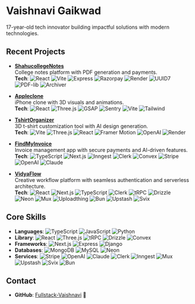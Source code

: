 # Vaishnavi Gaikwad

17-year-old tech innovator building impactful solutions with modern technologies.

## Recent Projects
- **[ShahucollegeNotes](https://shahucollegenotes.vercel.app/)**  
  College notes platform with PDF generation and payments.  
  **Tech**: ![React](https://img.shields.io/badge/React-61DAFB?logo=react&logoColor=black) ![Vite](https://img.shields.io/badge/Vite-646CFF?logo=vite&logoColor=white) ![Express](https://img.shields.io/badge/Express-000000?logo=express&logoColor=white) ![Razorpay](https://img.shields.io/badge/Razorpay-0202B7?logo=razorpay&logoColor=white) ![Render](https://img.shields.io/badge/Render-46E3B7?logo=render&logoColor=white) ![UUID7](https://img.shields.io/badge/UUID7-000000?logo=uuid&logoColor=white) ![PDF-lib](https://img.shields.io/badge/PDF--lib-FF0000?logo=pdf&logoColor=white) ![Archiver](https://img.shields.io/badge/Archiver-000000?logo=archiver&logoColor=white)

- **[Appleclone](https://appleiphoneclone-nu.vercel.app/)**  
  iPhone clone with 3D visuals and animations.  
  **Tech**: ![React](https://img.shields.io/badge/React-61DAFB?logo=react&logoColor=black) ![Three.js](https://img.shields.io/badge/Three.js-000000?logo=three.js&logoColor=white) ![GSAP](https://img.shields.io/badge/GSAP-88CE02?logo=greensock&logoColor=black) ![Sentry](https://img.shields.io/badge/Sentry-362D59?logo=sentry&logoColor=white) ![Vite](https://img.shields.io/badge/Vite-646CFF?logo=vite&logoColor=white) ![Tailwind](https://img.shields.io/badge/Tailwind_CSS-38B2AC?logo=tailwind-css&logoColor=white)
  
- **[TshirtOrganizer](https://tshirtorganizer.vercel.app/)**  
  3D t-shirt customization tool with AI design generation.  
  **Tech**: ![Vite](https://img.shields.io/badge/Vite-646CFF?logo=vite&logoColor=white) ![Three.js](https://img.shields.io/badge/Three.js-000000?logo=three.js&logoColor=white) ![React](https://img.shields.io/badge/React-61DAFB?logo=react&logoColor=black) ![Framer Motion](https://img.shields.io/badge/Framer_Motion-0055FF?logo=framer&logoColor=white) ![OpenAI](https://img.shields.io/badge/OpenAI-4E5BFF?logo=openai&logoColor=white) ![Render](https://img.shields.io/badge/Render-46E3B7?logo=render&logoColor=white)

- **[FindMyInvoice](https://findmyinvoice.vercel.app)**  
  Invoice management app with secure payments and AI-driven features.  
  **Tech**: ![TypeScript](https://img.shields.io/badge/TypeScript-007acc?logo=typescript&logoColor=white) ![Next.js](https://img.shields.io/badge/Next.js-000000?logo=next.js&logoColor=white) ![Inngest](https://img.shields.io/badge/Inngest-2D2D2D?logo=ingest&logoColor=F9C52A) ![Clerk](https://img.shields.io/badge/Clerk-000000?logo=clerk&logoColor=ffffff) ![Convex](https://img.shields.io/badge/Convex-1A1A1A?logo=convex&logoColor=F2F2F2) ![Stripe](https://img.shields.io/badge/Stripe-008C53?logo=stripe&logoColor=white) ![OpenAI](https://img.shields.io/badge/OpenAI-4E5BFF?logo=openai&logoColor=white) ![Claude](https://img.shields.io/badge/Claude-000000?logo=claude&logoColor=00FF00)

- **[VidyaFlow](https://vidyaflow.vercel.app)**  
  Creative workflow platform with seamless authentication and serverless architecture.  
  **Tech**: ![React](https://img.shields.io/badge/React-61DAFB?logo=react&logoColor=black) ![Next.js](https://img.shields.io/badge/Next.js-000000?logo=next.js&logoColor=white) ![TypeScript](https://img.shields.io/badge/TypeScript-007acc?logo=typescript&logoColor=white) ![Clerk](https://img.shields.io/badge/Clerk-000000?logo=clerk&logoColor=ffffff) ![tRPC](https://img.shields.io/badge/tRPC-000000?logo=tRPC&logoColor=FFFFFF) ![Drizzle](https://img.shields.io/badge/Drizzle-00A1F1?logo=drizzle&logoColor=white) ![Neon](https://img.shields.io/badge/Neon-0A0A0A?logo=neon&logoColor=white) ![Mux](https://img.shields.io/badge/Mux-1C1E24?logo=mux&logoColor=white) ![Uploadthing](https://img.shields.io/badge/Uploadthing-000000?logo=uploadthing&logoColor=FFFFFF) ![Bun](https://img.shields.io/badge/Bun-0A0A0A?logo=bun&logoColor=white) ![Upstash](https://img.shields.io/badge/Upstash-00C3F3?logo=upstash&logoColor=black) ![Svix](https://img.shields.io/badge/Svix-0061F2?logo=svix&logoColor=white)

## Core Skills
- **Languages**: ![TypeScript](https://img.shields.io/badge/TypeScript-007acc?logo=typescript&logoColor=white) ![JavaScript](https://img.shields.io/badge/JavaScript-F7DF1E?logo=javascript&logoColor=black) ![Python](https://img.shields.io/badge/Python-3776AB?logo=python&logoColor=white)
- **Library**: ![React](https://img.shields.io/badge/React-61DAFB?logo=react&logoColor=black) ![Three.js](https://img.shields.io/badge/Three.js-000000?logo=three.js&logoColor=FFFFFF) ![tRPC](https://img.shields.io/badge/tRPC-000000?logo=tRPC&logoColor=FFFFFF) ![Drizzle](https://img.shields.io/badge/Drizzle-00A1F1?logo=drizzle&logoColor=white) ![Convex](https://img.shields.io/badge/Convex-1A1A1A?logo=convex&logoColor=F2F2F2)
- **Frameworks**: ![Next.js](https://img.shields.io/badge/Next.js-000000?logo=next.js&logoColor=white) ![Express](https://img.shields.io/badge/Express-000000?logo=express&logoColor=white) ![Django](https://img.shields.io/badge/Django-092E20?logo=django&logoColor=white)
- **Databases**: ![MongoDB](https://img.shields.io/badge/MongoDB-47A248?logo=mongodb&logoColor=white) ![MySQL](https://img.shields.io/badge/MySQL-4479A1?logo=mysql&logoColor=white) ![Neon](https://img.shields.io/badge/Neon-0A0A0A?logo=neon&logoColor=white)
- **Services**: ![Stripe](https://img.shields.io/badge/Stripe-008C53?logo=stripe&logoColor=white) ![OpenAI](https://img.shields.io/badge/OpenAI-4E5BFF?logo=openai&logoColor=white) ![Claude](https://img.shields.io/badge/Claude-000000?logo=claude&logoColor=00FF00) ![Clerk](https://img.shields.io/badge/Clerk-000000?logo=clerk&logoColor=ffffff) ![Inngest](https://img.shields.io/badge/Inngest-2D2D2D?logo=ingest&logoColor=F9C52A) ![Mux](https://img.shields.io/badge/Mux-1C1E24?logo=mux&logoColor=white) ![Upstash](https://img.shields.io/badge/Upstash-00C3F3?logo=upstash&logoColor=black) ![Svix](https://img.shields.io/badge/Svix-0061F2?logo=svix&logoColor=white) ![Bun](https://img.shields.io/badge/Bun-0A0A0A?logo=bun&logoColor=white)

## Contact
- **GitHub**: [Fullstack-Vaishnavi](https://github.com/Fullstack-Vaishnavi) 🐙
